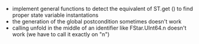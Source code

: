 * implement general functions to detect the equivalent of ST.get () to find proper state variable instantations
* the generation of the global postcondition sometimes doesn't work
* calling unfold in the middle of an identifier like FStar.UInt64.n doesn't work (we have to call it exactly on "n")
